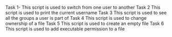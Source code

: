 Task 1- This script is used to switch from one user to another
Task 2 This script is used to print the current username
Task 3 This script is used to see all the groups a user is part of 
Task 4 This script is used to change ownership of a file
Task 5 This script is used to create an empty file
Task 6 This script is used to add executable permission to a file
